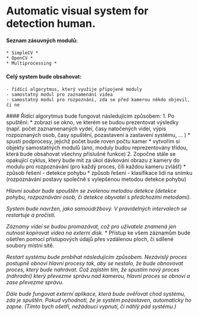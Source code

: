 # Automatic visual system for detection human.

#### Seznam zásuvných modulů:
	* SimpleCV *
	* OpenCV *
	* Multiprocessing *

#### Celý system bude obsahovat:
	- řídící algorytmus, který využije připojené moduly
	- samostatný modul pro zaznamenání videa
	- samostatný modul pro rozpoznání, zda se před kamerou někdo objevil, či ne

#### Řídící algorytmus bude fungovat následujícím způsobem:
	1. Po spuštění:
		* zobrazí se okno, ve kterém se budou prezentovat výsledky (např. počet zaznamenaných vydeí, časy natočených videí,
			výpis rozpoznaných osob, časy spuštění, pozastavení a zastavení systému, ... )
		* spustí podprocesy, jejichž počet bude roven počtu kamer
		* vytvořím si objekty samostatných modulů (ano, moduly budou reprezentovány třídou, která bude obsahovat všechny 
			příslušné funkce)
	2. Zopočne stále se opakující cyklus, který bude mít za úkol dávkování obrazu z kamery do modulu pro rozpoznávání (pro každý proces, čili každou kameru zvlášť)
		* způsob řešení - detekce pohybu
		* způsob řešení - klasifikace lidí na snímku (rozpoznávání postavy společně s vylepšenou metodou detekce pohybu)

*Hlavní soubor bude spouštěn se zvolenou metodou detekce (detekce pohybu, rozpoznávání osob, či detekce obyvatel s předchozími metodami).*

*System bude navržen, jako samoúdržbový. V pravidelných intervalech se restartuje a pročistí.*

*Záznamy videí se budou promazávat, což pro uživatele znamená jen nutnost kopírovat videa na externí disk.*
	* Přístup ke všem záznamům bude ošetřen pomocí přístupových údajů přes vzdálenou ploch, či sdílené soubory místní sítě.

*Restart systému bude probíhat následujícím způsobem. Nezávislý proces postupně obnoví hlavní procesy tak, aby se nestalo, že bude obnovovat proces, který bude nahrávat. Což zajístím tím, že spustím nový proces (náhradní) který převezme správu nad kamerou, hlavní proces se obnoví a zase převezme správu.*

*Dále bude fungovat externí aplikace, která bude ověřovat chod systému, zda je spuštěn. Pokud vyhodnotí, že je systém pozastaven, automaticky ho zapne. (Tímto bych ošetří, nežádoucí vypnutí, či náhlý pád systému.)*
